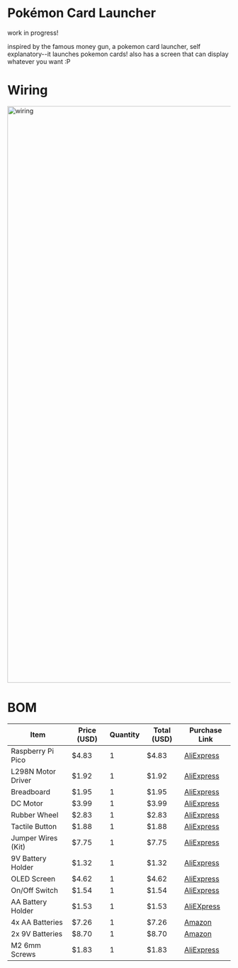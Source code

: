 # Pokémon Card Launcher

work in progress!

inspired by the famous money gun, a pokemon card launcher, self explanatory--it launches pokemon cards! also has a screen that can display whatever you want :P

# Wiring

<img width="1500" height="1300" alt="wiring" src="https://github.com/user-attachments/assets/8ad14a5d-b392-44dc-859d-7c5864d8de25" />

# BOM

| Item              | Price (USD)  | Quantity | Total (USD)  | Purchase Link                     |
|-------------------|--------------|----------|--------------|-----------------------------------|
| Raspberry Pi Pico | $4.83        | 1        | $4.83        |[AliExpress](https://www.aliexpress.com/item/1005008714908011.html?spm=a2g0o.cart.0.0.7ff538dauBhahg&mp=1&pdp_npi=5%40dis%21USD%21USD%209.66%21USD%204.83%21%21USD%204.83%21%21%21%402103205117538590533514861e2028%2112000046359830441%21ct%21CA%21-1%21%211%210)|
| L298N Motor Driver| $1.92        | 1        | $1.92        |[AliExpress](https://www.aliexpress.com/item/32392774289.html?spm=a2g0o.cart.0.0.7ff538dauBhahg&mp=1&pdp_npi=5%40dis%21USD%21USD%201.92%21USD%201.92%21%21USD%201.92%21%21%21%402103205117538590533514861e2028%2157692613834%21ct%21CA%21-1%21%211%210)|
| Breadboard        | $1.95        | 1        | $1.95        |[AliExpress](https://www.aliexpress.com/item/1005004532352681.html?spm=a2g0o.cart.0.0.7ff538dauBhahg&mp=1&pdp_npi=5%40dis%21USD%21USD%201.95%21USD%201.95%21%21USD%201.95%21%21%21%402103205117538590533514861e2028%2112000029625253661%21ct%21CA%21-1%21%211%210)|
| DC Motor          | $3.99        | 1        | $3.99        |[AliExpress](https://www.aliexpress.com/item/1005009088012332.html?spm=a2g0o.cart.0.0.7ff538dauBhahg&mp=1&pdp_npi=5%40dis%21USD%21USD%203.99%21USD%203.99%21%21USD%203.99%21%21%21%402103205117538590533514861e2028%2112000047864628861%21ct%21CA%21-1%21%211%210)|
| Rubber Wheel      | $2.83        | 1        | $2.83        |[AliExpress](https://www.aliexpress.com/item/4001224816603.html?spm=a2g0o.cart.0.0.11d138daAiug11&mp=1&pdp_npi=5%40dis%21USD%21USD%202.83%21USD%202.83%21%21USD%202.83%21%21%21%40210337c117538600189653250e5237%2110000015356947869%21ct%21CA%21-1%21%211%210)|
| Tactile Button    | $1.88        | 1        | $1.88        |[AliExpress](https://www.aliexpress.com/item/4000678658427.html?spm=a2g0o.cart.0.0.7ff538dauBhahg&mp=1&pdp_npi=5%40dis%21USD%21USD%201.88%21USD%201.88%21%21USD%201.88%21%21%21%402103205117538590533514861e2028%2110000005854848642%21ct%21CA%21-1%21%211%210)|
| Jumper Wires (Kit)| $7.75        | 1        | $7.75        |[AliExpress](https://www.aliexpress.com/item/1005003219096948.html?spm=a2g0o.cart.0.0.7ff538dauBhahg&mp=1&pdp_npi=5%40dis%21USD%21USD%207.75%21USD%203.20%21%21USD%203.20%21%21%21%402103205117538590533514861e2028%2112000024783046672%21ct%21CA%21-1%21%211%210)|
| 9V Battery Holder | $1.32        | 1        | $1.32        |[AliExpress](https://www.aliexpress.com/item/1005005554453537.html?spm=a2g0o.cart.0.0.7ff538dauBhahg&mp=1&pdp_npi=5%40dis%21USD%21USD%201.32%21USD%201.32%21%21USD%201.32%21%21%21%402103205117538590533514861e2028%2112000035453673630%21ct%21CA%21-1%21%211%210)|
| OLED Screen       | $4.62        | 1        | $4.62        |[AliExpress](https://www.aliexpress.com/item/4000049991220.html?spm=a2g0o.cart.0.0.7ff538dauBhahg&mp=1&pdp_npi=5%40dis%21USD%21USD%204.62%21USD%204.62%21%21USD%204.62%21%21%21%402103205117538590533514861e2028%2112000038048905094%21ct%21CA%21-1%21%211%210)|
| On/Off Switch     | $1.54        | 1        | $1.54        |[AliExpress](https://www.aliexpress.com/item/32873386670.html?spm=a2g0o.cart.0.0.7ff538dauBhahg&mp=1&pdp_npi=5%40dis%21USD%21USD%201.54%21USD%201.54%21%21USD%201.54%21%21%21%402103205117538590533514861e2028%2165526366999%21ct%21CA%21-1%21%211%210&pdp_ext_f=%7B%22cart2PdpParams%22%3A%7B%22pdpBusinessMode%22%3A%22retail%22%7D%7D)|
| AA Battery Holder | $1.53        | 1        | $1.53        |[AliEXpress](https://www.aliexpress.com/item/4000081832687.html?spm=a2g0o.cart.0.0.6ada38damwsu8N&mp=1&pdp_npi=5%40dis%21USD%21USD%201.53%21USD%201.53%21%21USD%201.53%21%21%21%402101c5b217540154442713342e23e5%2110000000216767766%21ct%21CA%21-1%21%211%210)|
| 4x AA Batteries   | $7.26        | 1        | $7.26        |[Amazon](https://www.amazon.ca/dp/B00000JHQ6/?coliid=I3MD84OOKTOVUK&colid=JDF2MW8L7EB4&ref_=list_c_wl_lv_ov_lig_dp_it&th=1)|
| 2x 9V Batteries   | $8.70        | 1        | $8.70        |[Amazon](https://www.amazon.ca/dp/B00003IE4E/?coliid=I3T4SJ4LC8GOCX&colid=JDF2MW8L7EB4&psc=1&ref_=list_c_wl_lv_ov_lig_dp_it)|
| M2 6mm Screws     | $1.83        | 1        | $1.83        |[AliExpress](https://www.aliexpress.com/item/4001248931159.html?spm=a2g0o.productlist.main.8.1e8c48ab6e2tAE&aem_p4p_detail=2025073114120713215784501259550003053459&algo_pvid=edb69019-3c2a-42c6-b319-e290e968c35d&algo_exp_id=edb69019-3c2a-42c6-b319-e290e968c35d-7&pdp_ext_f=%7B%22order%22%3A%221109%22%2C%22eval%22%3A%221%22%7D&pdp_npi=4%40dis%21USD%211.60%210.99%21%21%211.60%210.99%21%402101eab017539963278198024e2720%2112000034160900239%21sea%21CA%210%21ABX&curPageLogUid=XAGJHKPVtxDf&utparam-url=scene%3Asearch%7Cquery_from%3A&search_p4p_id=2025073114120713215784501259550003053459_2#nav-description)|

